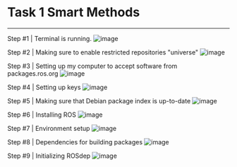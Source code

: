 # Task 1 Smart Methods
-------------------------------------

Step #1 | Terminal is running.
![image](https://github.com/httpsNumai/InstallingROS/assets/157239449/a60345bc-4cf6-405b-8709-500da314ce9a)

Step #2 | Making sure to enable restricted repositories "universe"
![image](https://github.com/httpsNumai/InstallingROS/assets/157239449/7f79781d-d8cb-42f5-8c42-2a28db9509cf)

Step #3 | Setting up my computer to accept software from packages.ros.org
![image](https://github.com/httpsNumai/InstallingROS/assets/157239449/3f87756f-ef2a-4416-888e-d1a3d9e70616)

Step #4 | Setting up keys
![image](https://github.com/httpsNumai/InstallingROS/assets/157239449/991bf848-bd3f-4a56-857e-8243bb2e1ac4)

Step #5 | Making sure that Debian package index is up-to-date
![image](https://github.com/httpsNumai/InstallingROS/assets/157239449/e27a5c4e-f8c2-491b-a9e9-1360eb384491)

Step #6 | Installing ROS
![image](https://github.com/httpsNumai/InstallingROS/assets/157239449/d54abcf6-8b48-4e2b-9149-ba67e5842e50)

Step #7 | Environment setup
![image](https://github.com/httpsNumai/InstallingROS/assets/157239449/f30c7a61-36e3-4d71-af5a-4a028eed74e1)

Step #8 | Dependencies for building packages
![image](https://github.com/httpsNumai/InstallingROS/assets/157239449/74fc8df7-13d7-44f3-a03f-ab2e78d0c3b4)

Step #9 | Initializing ROSdep
![image](https://github.com/httpsNumai/InstallingROS/assets/157239449/66797576-0f46-4900-9de0-9da9f5558c0d)
